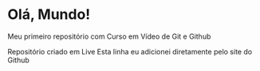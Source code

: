 # Olá, Mundo!
 Meu primeiro repositório com Curso em Vídeo de Git e Github

 Repositório criado em Live
Esta linha eu adicionei diretamente pelo site do Github
